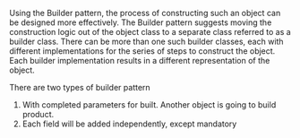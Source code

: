 Using the Builder pattern, the process of constructing such an object can be designed more effectively. The Builder
pattern
suggests moving the construction logic out of the object class to a separate class referred to as a builder class. There
can be more
than one such builder classes, each with different implementations for the series of steps to construct the object. Each
builder
implementation results in a different representation of the object.

There are two types of builder pattern

1. With completed parameters for built. Another object is going to build product.
2. Each field will be added independently, except mandatory
